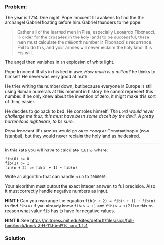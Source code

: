 ### Problem:
<p>The year is 1214. One night, Pope Innocent III awakens to find the the archangel Gabriel floating before him.  Gabriel thunders to the pope:</p>
<blockquote>
<p>Gather all of the learned men in Pisa, especially Leonardo Fibonacci.  In order for the crusades in the holy lands to be successful, these men must calculate the <em>millionth</em> number in Fibonacci&apos;s recurrence.  Fail to do this, and your armies will never reclaim the holy land.  It is His will.</p>
</blockquote>
<p>The angel then vanishes in an explosion of white light.</p>
<p>Pope Innocent III sits in his bed in awe.  <em>How much is a million?</em> he thinks to himself.  He never was very good at math.</p>
<p>He tries writing the number down, but because everyone in Europe is still using Roman numerals at this moment in history, he cannot represent this number.  If he only knew about the invention of zero, it might make this sort of thing easier.</p>
<p>He decides to go back to bed.  He consoles himself, <em>The Lord would never challenge me thus; this must have been some deceit by the devil.  A pretty horrendous nightmare, to be sure.</em></p>
<p>Pope Innocent III&apos;s armies would go on to conquer Constantinople (now Istanbul), but they would never reclaim the holy land as he desired.</p>
<hr>
<p>In this kata you will have to calculate <code>fib(n)</code> where:</p>
<pre><code>fib(0) := 0
fib(1) := 1
fin(n + 2) := fib(n + 1) + fib(n)</code></pre><p>Write an algorithm that can handle <code>n</code> up to <code>2000000</code>.</p>
<p>Your algorithm must output the exact integer answer, to full precision. Also, it must correctly handle negative numbers as input.</p>
<p><strong>HINT I</strong>: Can you rearrange the equation <code>fib(n + 2) = fib(n + 1) + fib(n)</code> to find <code>fib(n)</code> if you already know <code>fib(n + 1)</code> and <code>fib(n + 2)</code>?  Use this to reason what value <code>fib</code> has to have for negative values.</p>
<p><strong>HINT II</strong>: See <a href="https://mitpress.mit.edu/sites/default/files/sicp/full-text/book/book-Z-H-11.html#%_sec_1.2.4" target="_blank">https://mitpress.mit.edu/sites/default/files/sicp/full-text/book/book-Z-H-11.html#%_sec_1.2.4</a></p>

### Solution